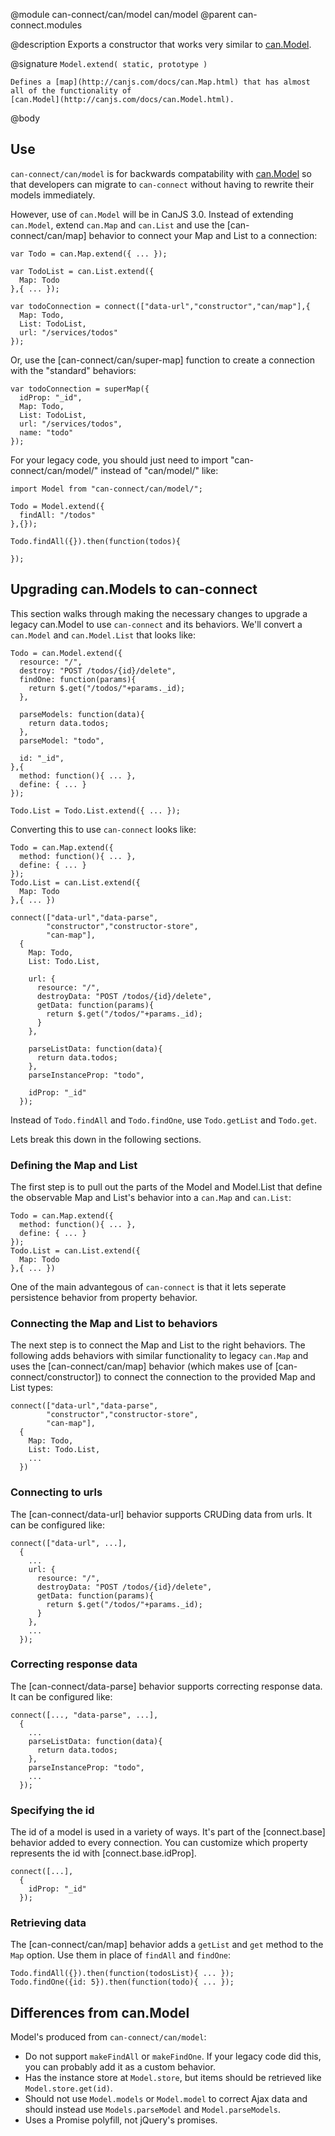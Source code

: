 @module can-connect/can/model can/model
@parent can-connect.modules

@description Exports a constructor that works very similar to [can.Model](http://canjs.com/docs/can.Model.html).

@signature `Model.extend( static, prototype )`

	Defines a [map](http://canjs.com/docs/can.Map.html) that has almost all of the functionality of 
	[can.Model](http://canjs.com/docs/can.Model.html).

@body

## Use

`can-connect/can/model` is for backwards compatability 
with [can.Model](http://canjs.com/docs/can.Model.html) so that developers can migrate
to `can-connect` without having to rewrite their models immediately.

However, use of `can.Model` will be  in CanJS 3.0. Instead of extending `can.Model`,
extend `can.Map` and `can.List` and use the [can-connect/can/map] behavior to connect your Map and List to a connection:

```
var Todo = can.Map.extend({ ... });

var TodoList = can.List.extend({
  Map: Todo
},{ ... });

var todoConnection = connect(["data-url","constructor","can/map"],{
  Map: Todo,
  List: TodoList,
  url: "/services/todos"
});
```

Or, use the [can-connect/can/super-map] function to create a connection with the "standard" behaviors:

```
var todoConnection = superMap({
  idProp: "_id",
  Map: Todo,
  List: TodoList,
  url: "/services/todos",
  name: "todo"
});
```

For your legacy code, you should just need to import "can-connect/can/model/" instead of "can/model/" like:

```
import Model from "can-connect/can/model/";

Todo = Model.extend({
  findAll: "/todos"
},{});

Todo.findAll({}).then(function(todos){
  
});
```

## Upgrading can.Models to can-connect

This section walks through making the necessary changes to upgrade a legacy can.Model to use `can-connect` and its
behaviors.  We'll convert a `can.Model` and `can.Model.List` that looks like:

```
Todo = can.Model.extend({
  resource: "/",
  destroy: "POST /todos/{id}/delete",
  findOne: function(params){
    return $.get("/todos/"+params._id);
  },
  
  parseModels: function(data){
    return data.todos;
  },
  parseModel: "todo",
  
  id: "_id",
},{
  method: function(){ ... },
  define: { ... }
});

Todo.List = Todo.List.extend({ ... });
```

Converting this to use `can-connect` looks like:

```
Todo = can.Map.extend({
  method: function(){ ... },
  define: { ... }
});
Todo.List = can.List.extend({
  Map: Todo
},{ ... })

connect(["data-url","data-parse",
        "constructor","constructor-store",
        "can-map"],
  {
    Map: Todo,
    List: Todo.List,

    url: {
      resource: "/",
      destroyData: "POST /todos/{id}/delete",
      getData: function(params){
        return $.get("/todos/"+params._id);
      }
    },
  
    parseListData: function(data){
      return data.todos;
    },
    parseInstanceProp: "todo",
    
    idProp: "_id"
  });
```

Instead of `Todo.findAll` and `Todo.findOne`, use `Todo.getList` and `Todo.get`.

Lets break this down in the following sections.

### Defining the Map and List

The first step is to pull out the parts of the Model and Model.List that define the
observable Map and List's behavior into a `can.Map` and `can.List`:

```
Todo = can.Map.extend({
  method: function(){ ... },
  define: { ... }
});
Todo.List = can.List.extend({
  Map: Todo
},{ ... })
```

One of the main advantegous of `can-connect` is that it lets seperate persistence behavior
from property behavior.

### Connecting the Map and List to behaviors

The next step is to connect the Map and List to the right behaviors.  The following 
adds behaviors with similar functionality to legacy `can.Map` and uses the [can-connect/can/map] behavior
(which makes use of [can-connect/constructor]) to connect the connection to the provided Map and List types:

```
connect(["data-url","data-parse",
        "constructor","constructor-store",
        "can-map"],
  {
    Map: Todo,
    List: Todo.List,
    ...
  })
```

### Connecting to urls

The [can-connect/data-url] behavior supports CRUDing data from urls.  It can be configured like:

```
connect(["data-url", ...],
  {
    ...
    url: {
      resource: "/",
      destroyData: "POST /todos/{id}/delete",
      getData: function(params){
        return $.get("/todos/"+params._id);
      }
    },
    ...
  });
```

### Correcting response data

The [can-connect/data-parse] behavior supports correcting response data.  It can be configured like:

```
connect([..., "data-parse", ...],
  {
    ...
    parseListData: function(data){
      return data.todos;
    },
    parseInstanceProp: "todo",
    ...
  });
```

### Specifying the id

The id of a model is used in a variety of ways.  It's part of the [connect.base] behavior
added to every connection.  You can customize which property represents the id with [connect.base.idProp].

```
connect([...],
  {
    idProp: "_id"
  });
```

### Retrieving data

The [can-connect/can/map] behavior adds a `getList` and `get` method to the `Map` option.  Use them in
place of `findAll` and `findOne`:

```
Todo.findAll({}).then(function(todosList){ ... });
Todo.findOne({id: 5}).then(function(todo){ ... });
```

## Differences from can.Model

Model's produced from `can-connect/can/model`:

 - Do not support `makeFindAll` or `makeFindOne`.  If your legacy code did this, you can probably add it as a custom behavior.
 - Has the instance store at `Model.store`, but items should be retrieved like `Model.store.get(id)`.
 - Should not use `Model.models` or `Model.model` to correct Ajax data and should instead use `Models.parseModel` and `Model.parseModels`.
 - Uses a Promise polyfill, not jQuery's promises.
